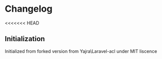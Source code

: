 # Changelog

<<<<<<< HEAD
## Initialization
Initialized from forked version from Yajra\Laravel-acl under MIT liscence 